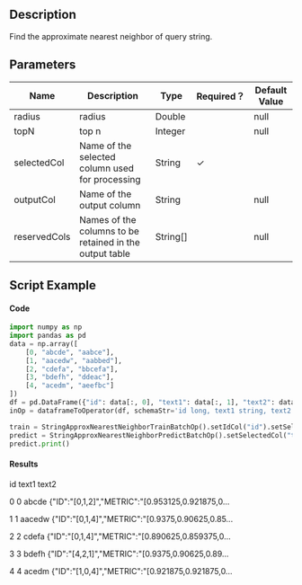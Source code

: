 ## Description
Find the approximate nearest neighbor of query string.

## Parameters
| Name | Description | Type | Required？ | Default Value |
| --- | --- | --- | --- | --- |
| radius | radius | Double |  | null |
| topN | top n | Integer |  | null |
| selectedCol | Name of the selected column used for processing | String | ✓ |  |
| outputCol | Name of the output column | String |  | null |
| reservedCols | Names of the columns to be retained in the output table | String[] |  | null |

## Script Example
#### Code
```python
import numpy as np
import pandas as pd
data = np.array([
    [0, "abcde", "aabce"],
    [1, "aacedw", "aabbed"],
    [2, "cdefa", "bbcefa"],
    [3, "bdefh", "ddeac"],
    [4, "acedm", "aeefbc"]
])
df = pd.DataFrame({"id": data[:, 0], "text1": data[:, 1], "text2": data[:, 2]})
inOp = dataframeToOperator(df, schemaStr='id long, text1 string, text2 string', op_type='batch')

train = StringApproxNearestNeighborTrainBatchOp().setIdCol("id").setSelectedCol("text1").setMetric("SIMHASH_HAMMING_SIM").linkFrom(inOp)
predict = StringApproxNearestNeighborPredictBatchOp().setSelectedCol("text2").setTopN(3).linkFrom(train, inOp)
predict.print()
```
#### Results
   id   text1                                              text2
   
0   0   abcde  {"ID":"[0,1,2]","METRIC":"[0.953125,0.921875,0...

1   1  aacedw  {"ID":"[0,1,4]","METRIC":"[0.9375,0.90625,0.85...

2   2   cdefa  {"ID":"[0,1,4]","METRIC":"[0.890625,0.859375,0...

3   3   bdefh  {"ID":"[4,2,1]","METRIC":"[0.9375,0.90625,0.89...

4   4   acedm  {"ID":"[1,0,4]","METRIC":"[0.921875,0.921875,0...
